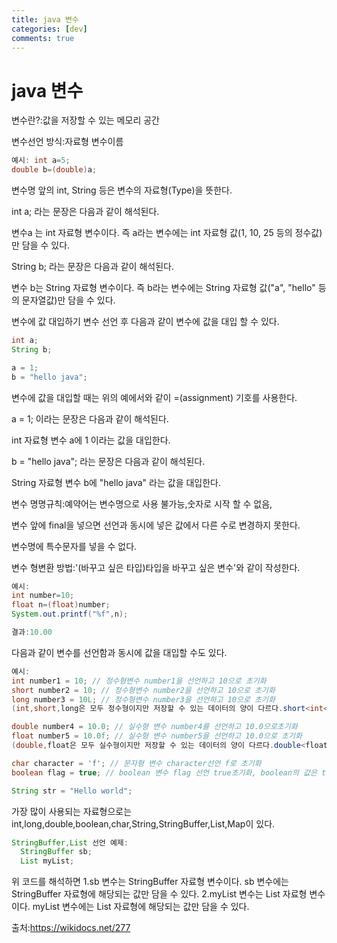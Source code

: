```yaml
---
title: java 변수
categories: [dev]
comments: true
---
```

java 변수
=============

변수란?:값을 저장할 수 있는 메모리 공간

변수선언 방식:자료형 변수이름

```java
예시: int a=5; 
double b=(double)a;
```
변수명 앞의 int, String 등은 변수의 자료형(Type)을 뜻한다.

int a; 라는 문장은 다음과 같이 해석된다.

변수a 는 int 자료형 변수이다. 즉 a라는 변수에는 int 자료형 값(1, 10, 25 등의 정수값)만 담을 수 있다.

String b; 라는 문장은 다음과 같이 해석된다.

변수 b는 String 자료형 변수이다. 즉 b라는 변수에는 String 자료형 값("a", "hello" 등의 문자열값)만 담을 수 있다.

변수에 값 대입하기
변수 선언 후 다음과 같이 변수에 값을 대입 할 수 있다.
```java
int a;
String b;

a = 1;
b = "hello java";
```
변수에 값을 대입할 때는 위의 예에서와 같이 =(assignment) 기호를 사용한다.

a = 1; 이라는 문장은 다음과 같이 해석된다.

int 자료형 변수 a에 1 이라는 값을 대입한다.

b = "hello java"; 라는 문장은 다음과 같이 해석된다.

String 자료형 변수 b에 "hello java" 라는 값을 대입한다.

변수 명명규칙:예약어는 변수명으로 사용 불가능,숫자로 시작 할 수 없음,

변수 앞에 final을 넣으면 선언과 동시에 넣은 값에서 다른 수로 변경하지 못한다.

변수명에 특수문자를 넣을 수 없다.

변수 형변환 방법:'(바꾸고 싶은 타입)타입을 바꾸고 싶은 변수'와 같이 작성한다.

```java
예시: 
int number=10;
float n=(float)number;
System.out.printf("%f",n);

결과:10.00
```

다음과 같이 변수를 선언함과 동시에 값을 대입할 수도 있다.
```java
예시:
int number1 = 10; // 정수형변수 number1을 선언하고 10으로 초기화
short number2 = 10; // 정수형변수 number2을 선언하고 10으로 초기화
long number3 = 10L; // 정수형변수 number3을 선언하고 10으로 초기화
(int,short,long은 모두 정수형이지만 저장할 수 있는 데이터의 양이 다르다.short<int<long순,long은 쓸 때 L을 붙인다.)

double number4 = 10.0; // 실수형 변수 number4를 선언하고 10.0으로초기화
float number5 = 10.0f; // 실수형 변수 number5을 선언하고 10.0으로 초기화
(double,float은 모두 실수형이지만 저장할 수 있는 데이터의 양이 다르다.double<float순,float은 쓸 때 f를 붙인다.)

char character = 'f'; // 문자형 변수 character선언 f로 초기화
boolean flag = true; // boolean 변수 flag 선언 true초기화, boolean의 값은 true, false 두개의값만가질수있다.

String str = "Hello world";
```

가장 많이 사용되는 자료형으로는 int,long,double,boolean,char,String,StringBuffer,List,Map이 있다.

```java
StringBuffer,List 선언 예제:
  StringBuffer sb;
  List myList;
```
위 코드를 해석하면 
1.sb 변수는 StringBuffer 자료형 변수이다. sb 변수에는 StringBuffer 자료형에 해당되는 값만 담을 수 있다.
2.myList 변수는 List 자료형 변수이다. myList 변수에는 List 자료형에 해당되는 값만 담을 수 있다.



출처:https://wikidocs.net/277
